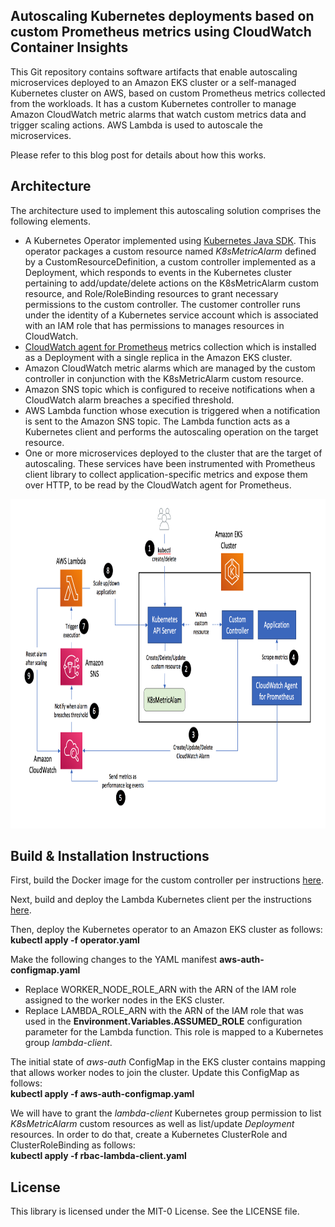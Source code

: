 ## Autoscaling Kubernetes deployments based on custom Prometheus metrics using CloudWatch Container Insights

This Git repository contains software artifacts that enable autoscaling microservices deployed to an Amazon EKS cluster or a self-managed Kubernetes cluster on AWS, based on custom Prometheus metrics collected from the workloads. It has a custom Kubernetes controller to manage Amazon CloudWatch metric alarms that watch custom metrics data and trigger scaling actions. AWS Lambda is used to autoscale the microservices.

Please refer to this blog post for details about how this works.

## Architecture
The architecture used to implement this autoscaling solution comprises the following elements.

<ul>
<li>
A Kubernetes Operator implemented using <a href="https://github.com/kubernetes-client/java">Kubernetes Java SDK</a>. This operator packages a custom resource named <i>K8sMetricAlarm</i> defined by a CustomResourceDefinition, a custom controller implemented as a Deployment, which responds to events in the Kubernetes cluster pertaining to add/update/delete actions on the K8sMetricAlarm custom resource, and Role/RoleBinding resources to grant necessary permissions to the custom controller. The customer controller runs under the identity of a Kubernetes service account which is associated with an IAM role that has permissions to manages resources in CloudWatch.
</li>
<li>
<a href="https://docs.aws.amazon.com/AmazonCloudWatch/latest/monitoring/ContainerInsights-Prometheus-Setup.html">CloudWatch agent for Prometheus</a> metrics collection which is installed as a Deployment with a single replica in the Amazon EKS cluster.
</li>
<li>
Amazon CloudWatch metric alarms which are managed by the custom controller in conjunction with the K8sMetricAlarm custom resource.
</li>
<li>
Amazon SNS topic which is configured to receive notifications when a CloudWatch alarm breaches a specified threshold.
</li>
<li>
AWS Lambda function whose execution is triggered when a notification is sent to the Amazon SNS topic. The Lambda function acts as a Kubernetes client and performs the autoscaling operation on the target resource.
</li>
<li>
One or more microservices deployed to the cluster that are the target of autoscaling. These services have been instrumented with Prometheus client library to collect application-specific metrics and expose them over HTTP, to be read by the CloudWatch agent for Prometheus.
</li>
</ul>

<img class="wp-image-1960 size-full" src="images/Architecture.png" alt="Autoscaling architecture" width="854" height="527" />

## Build & Installation Instructions

First, build the Docker image for the custom controller per instructions <a href="https://github.com/aws-samples/k8s-cloudwatch-operator/blob/main/cloudwatch-controller">here</a>.

Next, build and deploy the Lambda Kubernetes client per the instructions <a href="https://github.com/aws-samples/k8s-cloudwatch-operator/blob/main/cloudwatch-lambda">here</a>.

Then, deploy the Kubernetes operator to an Amazon EKS cluster as follows:<br/>
<b>kubectl apply -f operator.yaml</b>

Make the following changes to the YAML manifest <b>aws-auth-configmap.yaml</b>
<ul>
<li>Replace WORKER_NODE_ROLE_ARN with the ARN of the IAM role assigned to the worker nodes in the EKS cluster.</li>
<li>Replace LAMBDA_ROLE_ARN with the ARN of the IAM role that was used in the <b>Environment.Variables.ASSUMED_ROLE</b> configuration parameter for the Lambda function. This role is mapped to a Kubernetes group <i>lambda-client</i>.
</ul>

The initial state of *aws-auth* ConfigMap in the EKS cluster contains mapping that allows worker nodes to join the cluster. Update this ConfigMap as follows:<br/>
<b>kubectl apply -f aws-auth-configmap.yaml</b> 

We will have to grant the *lambda-client* Kubernetes group permission to list *K8sMetricAlarm* custom resources as well as list/update *Deployment* resources. In order to do that, create a Kubernetes ClusterRole and ClusterRoleBinding as follows:</br>
<b>kubectl apply -f rbac-lambda-client.yaml</b>

## License

This library is licensed under the MIT-0 License. See the LICENSE file.

